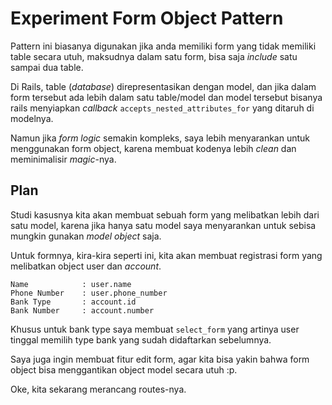 # Experiment Form Object Pattern
Pattern ini biasanya digunakan jika anda memiliki form yang tidak memiliki table secara utuh, maksudnya dalam satu form, bisa saja *include* satu sampai dua table.

Di Rails, table (*database*) direpresentasikan dengan model, dan jika dalam form tersebut ada lebih dalam satu table/model dan model tersebut bisanya rails menyiapkan *callback* `accepts_nested_attributes_for` yang ditaruh di modelnya.

Namun jika *form logic* semakin kompleks, saya lebih menyarankan untuk menggunakan form object, karena membuat kodenya lebih *clean* dan meminimalisir *magic*-nya.

## Plan
Studi kasusnya kita akan membuat sebuah form yang melibatkan lebih dari satu model, karena jika hanya satu model saya menyarankan untuk sebisa mungkin gunakan *model object* saja.

Untuk formnya, kira-kira seperti ini, kita akan membuat registrasi form yang melibatkan object user dan *account*.
```
Name            : user.name
Phone Number    : user.phone_number
Bank Type       : account.id
Bank Number     : account.number
```
Khusus untuk bank type saya membuat `select_form` yang artinya user tinggal memilih type bank yang sudah didaftarkan sebelumnya.

Saya juga ingin membuat fitur edit form, agar kita bisa yakin bahwa form object bisa menggantikan object model secara utuh :p.

Oke, kita sekarang merancang routes-nya.


